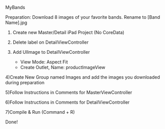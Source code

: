 MyBands

Preparation:
Download 8 images of your favorite bands. Rename to [Band Name].jpg

1) Create new Master/Detail iPad Project (No CoreData)

2) Delete label on DetailViewController

3) Add UIImage to DetailViewController
    - View Mode: Aspect Fit
    - Create Outlet, Name: productImageView
    
4)Create New Group named Images and add the images you downloaded during preparation

5)Follow Instructions in Comments for MasterViewController

6)Follow Instructions in Comments for DetailViewController

7)Compile & Run  (Command + R)


Done!


